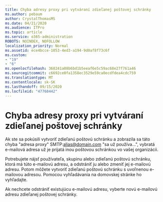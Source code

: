 ```yaml
---
title: Chyba adresy proxy pri vytváraní zdieľanej poštovej schránky
ms.author: pebaum
author: CrystalThomasMS
ms.date: 04/21/2020
ms.audience: ITPro
ms.topic: article
ms.service: o365-administration
ROBOTS: NOINDEX, NOFOLLOW
localization_priority: Normal
ms.assetid: ece4bcce-1053-4ed3-a194-9d0af8f73c6f
ms.custom:
- "19"
- "6"
ms.openlocfilehash: 368241a08b6bd1b5eeaf6e5c59ac68e27f761a46
ms.sourcegitcommit: c6692ce0fa1358ec3529e59ca0ecdfdea4cdc759
ms.translationtype: MT
ms.contentlocale: sk-SK
ms.lasthandoff: 09/15/2020
ms.locfileid: "47768442"
---
```

# <a name="proxy-address-error-while-creating-a-shared-mailbox"></a>Chyba adresy proxy pri vytváraní zdieľanej poštovej schránky

Ak ste sa pokúsili vytvoriť zdieľanú poštovú schránku a zobrazila sa táto chyba "adresa proxy" SMTP:alias@domain.com "sa už používa...", vybratá e-mailová adresa už je prijatá inou poštovou schránkou vo vašej organizácii.
  
Potrebujete nájsť používateľa, skupinu alebo zdieľanú poštovú schránku, ktorá má túto e-mailovú adresu, a odstrániť ju alebo zmeniť jej e-mailovú adresu. Potom môžete vytvoriť zdieľanú poštovú schránku s uvoľnenou e-mailovou adresou. Pomocou vyhľadávania na domovskej stránke ho vyhľadajte.
  
Ak nechcete odstrániť existujúcu e-mailovú adresu, vyberte novú e-mailovú adresu zdieľanej poštovej schránky.
  